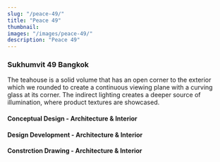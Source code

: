 ```yaml
---
slug: "/peace-49/"
title: "Peace 49"
thumbnail:
images: "/images/peace-49/"
description: "Peace 49"
---
```


### Sukhumvit 49 Bangkok

The teahouse is a solid volume that has an open corner to the exterior which we rounded to create a continuous viewing plane with a curving glass at its corner. The indirect lighting creates a deeper source of illumination, where product textures are showcased.

#### Conceptual Design - Architecture & Interior

#### Design Development - Architecture & Interior

#### Constrction Drawing - Architecture & Interior
